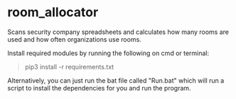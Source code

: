 # room_allocator
Scans security company spreadsheets and calculates how many rooms are used and how often organizations use rooms.


Install required modules by running the following on cmd or terminal:
> pip3 install -r requirements.txt

Alternatively, you can just run the bat file called "Run.bat"
which will run a script to install the dependencies for you and run the program. 

